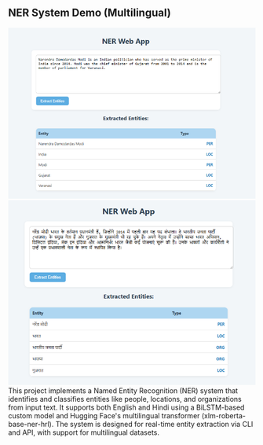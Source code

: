 ## NER System Demo (Multilingual)
![English NER Example](assets/english.png)
![Hindi NER Example](assets/hindi.png)
This project implements a Named Entity Recognition (NER) system that identifies and classifies entities like people, locations, and organizations from input text. It supports both English and Hindi using a BiLSTM-based custom model and Hugging Face's multilingual transformer (xlm-roberta-base-ner-hrl). The system is designed for real-time entity extraction via CLI and API, with support for multilingual datasets.
